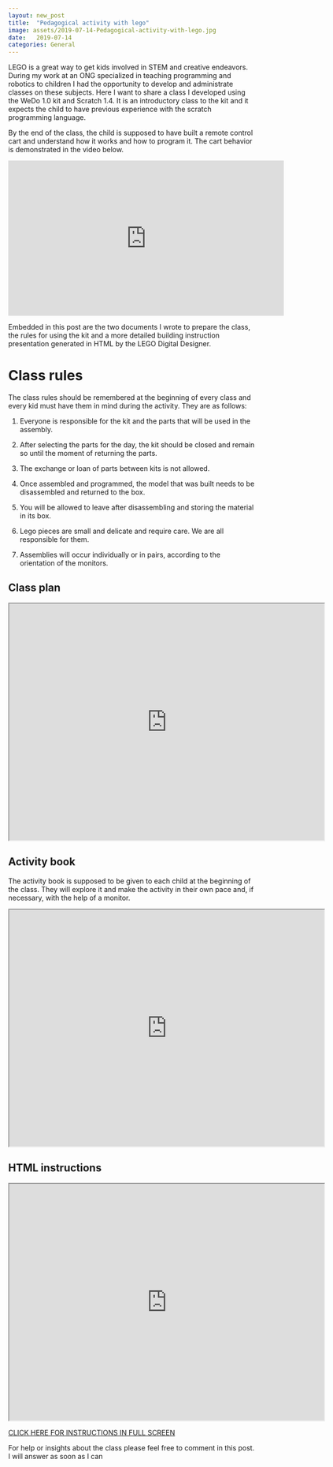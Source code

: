 ```yaml
---
layout: new_post
title:  "Pedagogical activity with lego"
image: assets/2019-07-14-Pedagogical-activity-with-lego.jpg
date:   2019-07-14 
categories: General
---
```


LEGO is a great way to get kids involved in STEM and creative endeavors. During my work at an ONG specialized in teaching programming and robotics to children I had the opportunity to develop and administrate classes on these subjects. Here I want to share a class I developed using the WeDo 1.0 kit and Scratch 1.4. It is an introductory class to the kit and it expects the child to have previous experience with the scratch programming language.

By the end of the class, the child is supposed to have built a remote control cart and understand how it works and how to program it. The cart behavior is demonstrated in the video below.

<div style="text-align: center;">
  <iframe
    width="560"
    height="315"
    src="https://www.youtube.com/embed/RxYRpVedIoI"
    title="YouTube video player"
    frameborder="0"
    allow="accelerometer; autoplay; clipboard-write; encrypted-media; gyroscope; picture-in-picture; web-share"
    referrerpolicy="strict-origin-when-cross-origin"
    allowfullscreen>
  </iframe>
</div>

Embedded in this post are the two documents I wrote to prepare the class, the rules for using the kit and a more detailed building instruction presentation generated in HTML by the LEGO Digital Designer.

# Class rules

The class rules should be remembered at the beginning of every class and every kid must have them in mind during the activity. They are as follows:

1. Everyone is responsible for the kit and the parts that will be used in the assembly.  

2. After selecting the parts for the day, the kit should be closed and remain so until the moment of returning the parts.

3. The exchange or loan of parts between kits is not allowed. 

4. Once assembled and programmed, the model that was built needs to be disassembled and returned to the box. 

5. You will be allowed to leave after disassembling and storing the material in its box. 

6. Lego pieces are small and delicate and require care. We are all responsible for them. 

7. Assemblies will occur individually or in pairs, according to the orientation of the monitors.

## Class plan

<iframe src="https://drive.google.com/file/d/1pHE9hy-xrLaby08WbTEZCxihboAuIHb1/preview" width="640" height="480"></iframe>

## Activity book

The activity book is supposed to be given to each child at the beginning of the class. They will explore it and make the activity in their own pace and, if necessary, with the help of a monitor.

<iframe src="https://drive.google.com/file/d/12d3Q0Jpr9syhpkLtZk0sba9PCjSYcpVO/preview" width="640" height="480"></iframe>

## HTML instructions

<iframe src="https://capynetics.github.io/assets/lego/" width="640" height="480"></iframe>

[CLICK HERE FOR INSTRUCTIONS IN FULL SCREEN](https://capynetics.github.io/assets/lego/)

For help or insights about the class please feel free to comment in this post. I will answer as soon as I can